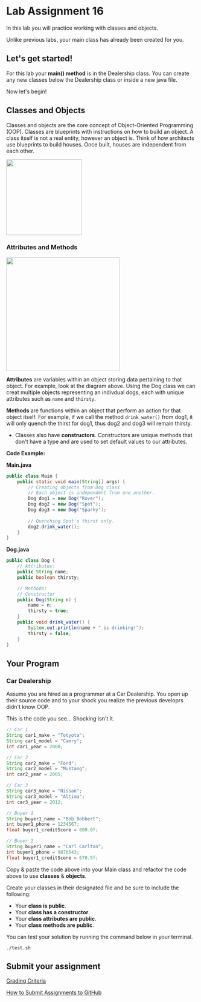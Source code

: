 # Lab Assignment 16

In this lab you will practice working with classes and objects.

Unlike previous labs, your main class has already been created for you. 

## Let's get started!

For this lab your **main() method** is in the Dealership class. You can create any new classes below the Dealership class or inside a new java file. 

Now let's begin!

## Classes and Objects

Classes and objects are the core concept of Object-Oriented Programming (OOP). Classes are blueprints with instructions on how to build an object. A class itself is not a real entity, however an object is. Think of how architects use blueprints to build houses. Once built, houses are independent from each other.

<img src="img/blueprint_houses.png" width="200px">

### Attributes and Methods

<img src="img/class_objects.png" width="300px">

**Attributes** are variables within an object storing data pertaining to that object. For example, look at the diagram above. Using the Dog class we can creat multiple objects representing an indivdual dogs, each with unique attributes such as `name` and `thirsty`.

**Methods** are functions within an object that perform an action for that object itself. For example, if we call the method `drink_water()` from dog1, it will only quench the thirst for dog1, thus dog2 and dog3 will remain thirsty.

* Classes also have **constructors**. Constructors are unique methods that don't have a type and are used to set default values to our attributes.

**Code Example:**

**Main.java**
```java
public class Main {
    public static void main(String[] args) {
        // Creating objects from Dog class
        // Each object is independent from one another.
        Dog dog1 = new Dog("Rover");
        Dog dog2 = new Dog("Spot");
        Dog dog3 = new Dog("Sparky");
        
        // Quenching Spot's thirst only.
        dog2.drink_water();
    }
}
```
**Dog.java**
```java
public class Dog {
    // Attributes:
    public String name;
    public boolean thirsty;

    // Methods:
    // Constructor
    public Dog(String n) {
        name = n;
        thirsty = true;
    }
    public void drink_water() {
        System.out.println(name + " is drinking!");
        thirsty = false;
    }
}
```

## Your Program

### Car Dealership

Assume you are hired as a programmer at a Car Dealership. You open up their source code and to your shock you realize the previous developrs didn't know OOP.

This is the code you see... Shocking isn't it.

```java
// Car 1
String car1_make = "Totyota";
String car1_model = "Camry";
int car1_year = 2000;

// Car 2
String car2_make = "Ford";
String car2_model = "Mustang";
int car2_year = 2005;

// Car 3
String car3_make = "Nissan";
String car3_model = "Altima";
int car3_year = 2012;

// Buyer 1
String buyer1_name = "Bob Bobbert";
int buyer1_phone = 1234567;
float buyer1_creditScore = 800.0f;

// Buyer 2
String buyer1_name = "Carl Carlton";
int buyer1_phone = 9876543;
float buyer1_creditScore = 670.5f;
```

Copy & paste the code above into your Main class and refactor the code above to use **classes** & **objects**.

Create your classes in their designated file and be sure to include the following:

- Your **class is public**.
- Your **class has a constructor**.
- Your **class attributes are public**.
- Your **class methods are public**.

You can test your solution by running the command below in your terminal.

```
./test.sh
```

## Submit your assignment

[Grading Criteria](https://joselitoguardado.dev/3326/labs/Lab_16.pdf)

[How to Submit Assignments to GitHub](https://joselitoguardado.dev/3326/How_to_Submit_Assignments_to_GitHub.pdf)
